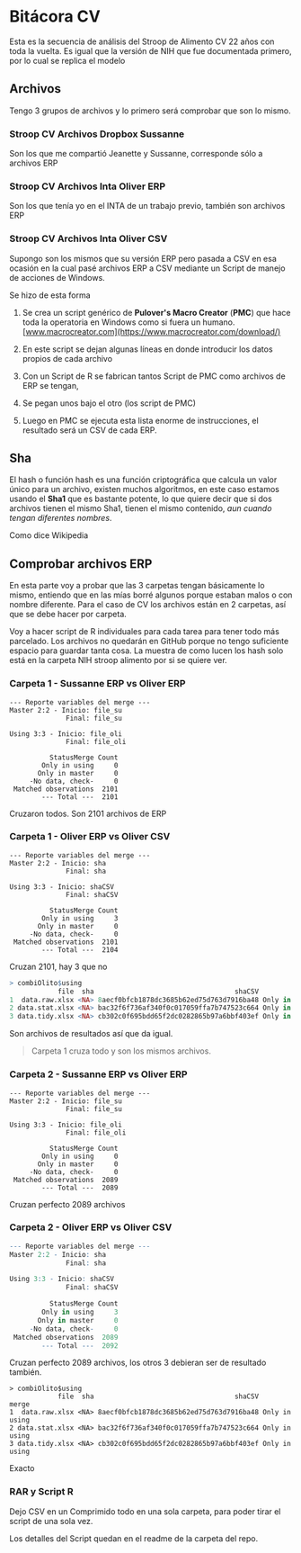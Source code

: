 # Bitácora CV

Esta es la secuencia de análisis del Stroop de Alimento CV 22 años con toda la vuelta. Es igual que la versión de NIH que fue documentada primero, por lo cual se replica el modelo

## Archivos

Tengo 3 grupos de archivos y lo primero será comprobar que son lo mismo.

### Stroop CV Archivos Dropbox Sussanne

Son los que me compartió Jeanette y Sussanne, corresponde sólo a archivos ERP

### Stroop CV Archivos Inta Oliver ERP

Son los que tenía yo en el INTA de un trabajo previo, también son archivos ERP

### Stroop CV Archivos Inta Oliver CSV

Supongo son los mismos que su versión ERP pero pasada a CSV en esa ocasión en la cual pasé archivos ERP a CSV mediante un Script de manejo de acciones de Windows.

Se hizo de esta forma

1. Se crea un script genérico de **Pulover's Macro Creator**  (**PMC**) que hace toda la operatoria en Windows como si fuera un humano. [www.macrocreator.com](https://www.macrocreator.com/download/)
2. En este script se dejan algunas líneas en donde introducir los datos propios de cada archivo

3. Con un Script de R se fabrican tantos Script de PMC como archivos de ERP se tengan, 
4. Se pegan unos bajo el otro (los script de PMC)
5. Luego en PMC se ejecuta esta lista enorme de instrucciones, el resultado será un CSV de cada ERP.

## Sha

El hash o función hash es una función criptográfica que calcula un valor único para un archivo, existen muchos algoritmos, en este caso estamos usando el **Sha1** que es bastante potente, lo que quiere decir que si dos archivos tienen el mismo Sha1, tienen el mismo contenido, *aun cuando tengan diferentes nombres*.

Como dice Wikipedia



## Comprobar archivos ERP

En esta parte voy a probar que las 3 carpetas tengan básicamente lo mismo, entiendo que en las mías borré algunos porque estaban malos o con nombre diferente. Para el caso de CV los archivos están en 2 carpetas, así que se debe hacer por carpeta.

Voy a hacer script de R individuales para cada tarea para tener todo más parcelado. Los archivos no quedarán en GitHub porque no tengo suficiente espacio para guardar tanta cosa. La muestra de como lucen los hash solo está en la carpeta NIH stroop alimento por si se quiere ver.

### Carpeta 1 - Sussanne ERP vs Oliver ERP

```
--- Reporte variables del merge ---
Master 2:2 - Inicio: file_su 
              Final: file_su 

Using 3:3 - Inicio: file_oli 
              Final: file_oli 

          StatusMerge Count
        Only in using     0
       Only in master     0
     -No data, check-     0
 Matched observations  2101
        --- Total ---  2101
```

Cruzaron todos. Son 2101 archivos de ERP

### Carpeta 1 - Oliver ERP vs Oliver CSV

```
--- Reporte variables del merge ---
Master 2:2 - Inicio: sha 
              Final: sha 

Using 3:3 - Inicio: shaCSV 
              Final: shaCSV 

          StatusMerge Count
        Only in using     3
       Only in master     0
     -No data, check-     0
 Matched observations  2101
        --- Total ---  2104
```

Cruzan 2101, hay 3 que no

```R
> combiOlito$using
            file  sha                                   shaCSV         merge
1  data.raw.xlsx <NA> 8aecf0bfcb1878dc3685b62ed75d763d7916ba48 Only in using
2 data.stat.xlsx <NA> bac32f6f736af340f0c017059ffa7b747523c664 Only in using
3 data.tidy.xlsx <NA> cb302c0f695bdd65f2dc0282865b97a6bbf403ef Only in using
```

Son archivos de resultados así que da igual.

> Carpeta 1 cruza todo y son los mismos archivos.

### Carpeta 2 - Sussanne ERP vs Oliver ERP

```
--- Reporte variables del merge ---
Master 2:2 - Inicio: file_su 
              Final: file_su 

Using 3:3 - Inicio: file_oli 
              Final: file_oli 

          StatusMerge Count
        Only in using     0
       Only in master     0
     -No data, check-     0
 Matched observations  2089
        --- Total ---  2089
```

Cruzan perfecto 2089 archivos

### Carpeta 2 - Oliver ERP vs Oliver CSV

```R
--- Reporte variables del merge ---
Master 2:2 - Inicio: sha 
              Final: sha 

Using 3:3 - Inicio: shaCSV 
              Final: shaCSV 

          StatusMerge Count
        Only in using     3
       Only in master     0
     -No data, check-     0
 Matched observations  2089
        --- Total ---  2092
```

Cruzan perfecto 2089 archivos, los otros 3 debieran ser de resultado también.

```
> combiOlito$using
            file  sha                                   shaCSV         merge
1  data.raw.xlsx <NA> 8aecf0bfcb1878dc3685b62ed75d763d7916ba48 Only in using
2 data.stat.xlsx <NA> bac32f6f736af340f0c017059ffa7b747523c664 Only in using
3 data.tidy.xlsx <NA> cb302c0f695bdd65f2dc0282865b97a6bbf403ef Only in using
```

Exacto

### RAR y Script R

Dejo CSV en un Comprimido todo en una sola carpeta, para poder tirar el script de una sola vez.

Los detalles del Script quedan en el readme de la carpeta del repo.



























